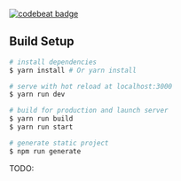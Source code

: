 [![codebeat badge](https://codebeat.co/badges/bab12e30-7c85-4500-9b5a-28ef000a31a2)](https://codebeat.co/projects/github-com-scbd-coral-master)



## Build Setup

``` bash
# install dependencies
$ yarn install # Or yarn install

# serve with hot reload at localhost:3000
$ yarn run dev

# build for production and launch server
$ yarn run build
$ yarn run start

# generate static project
$ npm run generate
```
TODO:
